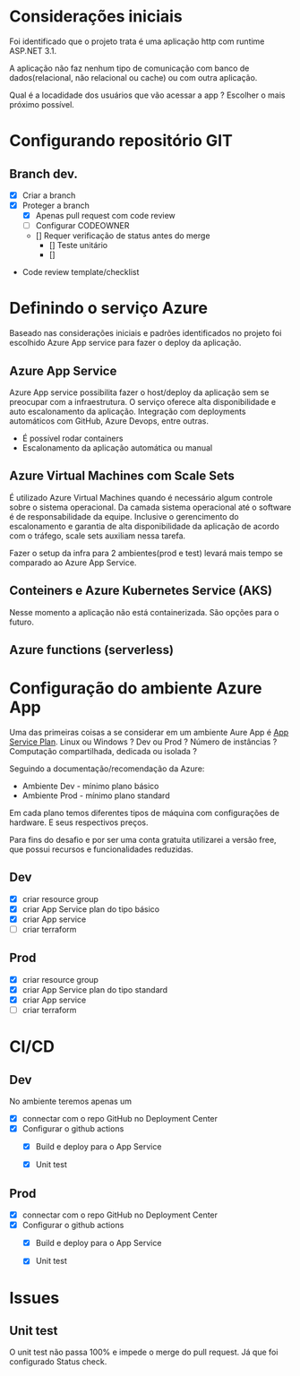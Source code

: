 # Considerações iniciais

Foi identificado que o projeto trata é uma aplicação http com runtime ASP.NET 3.1.

A aplicação não faz nenhum tipo de comunicação com banco de dados(relacional, não relacional ou cache) ou com outra aplicação.

Qual é a locadidade dos usuários que vão acessar a app ?  Escolher o mais próximo possível.


# Configurando repositório GIT

## Branch dev.

- [x] Criar a branch
- [x] Proteger a branch
  - [x] Apenas pull request com code review
  - [ ] Configurar CODEOWNER
  - [] Requer verificação de status antes do merge
    - [] Teste unitário
    - []
- Code review template/checklist

# Definindo o serviço Azure

Baseado nas considerações iniciais e padrões identificados no projeto foi escolhido Azure App service para fazer o deploy da aplicação.

## Azure App Service

Azure App service possibilita fazer o host/deploy da aplicação sem se preocupar com a infraestrutura. O serviço oferece alta disponibilidade e auto escalonamento da aplicação. Integração com deployments automáticos com GitHub, Azure Devops, entre outras.

* É possível rodar containers
* Escalonamento da aplicação automática ou manual
  

## Azure Virtual Machines com Scale Sets

É utilizado Azure Virtual Machines quando é necessário algum controle sobre o sistema operacional. Da camada sistema operacional até o software é de responsabilidade da equipe. Inclusive o gerencimento do escalonamento e garantia de alta disponibilidade da aplicação de acordo com o tráfego, scale sets auxiliam nessa tarefa.

Fazer o setup da infra para 2 ambientes(prod e test) levará mais tempo se comparado ao Azure App Service.

## Conteiners e Azure Kubernetes Service (AKS)

Nesse momento a aplicação não está containerizada. São opções para o futuro.

## Azure functions (serverless)



# Configuração do ambiente Azure App

Uma das primeiras coisas a se considerar em um ambiente Aure App é [App Service Plan](https://azure.microsoft.com/en-us/pricing/details/app-service/windows/#pricing). Linux ou Windows ? Dev ou Prod ? Número de instâncias ? Computação compartilhada, dedicada ou isolada ?

Seguindo a documentação/recomendação da Azure:  
* Ambiente Dev - mínimo plano básico
* Ambiente Prod - mínimo plano standard

Em cada plano temos diferentes tipos de máquina com configurações de hardware. E seus respectivos preços.

Para fins do desafio e por ser uma conta gratuita utilizarei a versão free, que possui recursos e funcionalidades reduzidas.

## Dev
- [x] criar resource group
- [x] criar App Service plan do tipo básico
- [x] criar App service  
- [ ] criar terraform 
## Prod
- [x] criar resource group
- [x] criar App Service plan do tipo standard
- [x] criar App service  
- [ ] criar terraform

# CI/CD

## Dev
No ambiente teremos apenas um 


- [x] connectar com o repo GitHub no Deployment Center
- [x] Configurar o github actions
  - [x] Build e deploy para o App Service
  - [x] Unit test


## Prod
- [x] connectar com o repo GitHub no Deployment Center
- [x] Configurar o github actions
  - [x] Build e deploy para o App Service
  - [x] Unit test


# Issues

## Unit test
O unit test não passa 100% e impede o merge do pull request. Já que foi configurado Status check.

